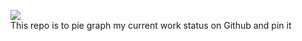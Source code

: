![](https://github-readme-stats.vercel.app/api?username=qiaolinhan)  
This repo is to pie graph my current work status  on Github and pin it  
